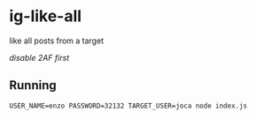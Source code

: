 # ig-like-all
like all posts from a target

_disable 2AF first_

## Running
`USER_NAME=enzo PASSWORD=32132 TARGET_USER=joca node index.js`